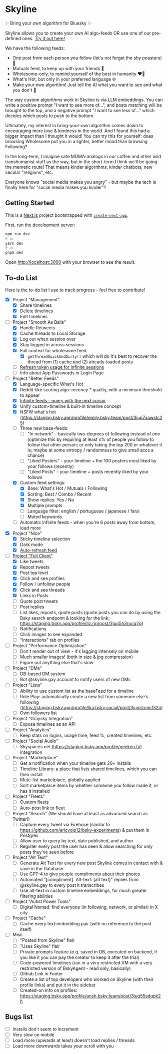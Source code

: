 # Skyline

✨ Bring your own algorithm for Bluesky ✨

Skyline allows you to create your own AI algo-feeds OR use one of our pre-defined ones. [Try it out here!](https://skyline.gay/)

We have the following feeds:

- One post from each person you follow (let's not forget the shy poasters) 🙈
- Mutuals feed, to keep up with your friends 🤗
- Wholesome-only, to remind yourself of the best in humanity ❤️‍🔥
- What's Hot, but only in your preferred language 🌐
- Make your own algorithm! Just tell the AI what you want to see and what you don't 🤖

The way custom algorithms work in Skyline is via LLM embeddings. You can write a positive prompt "I want to see more of...", and posts matching will be brought to the top, and a negative prompt "I want to see less of..." which decides which posts to push to the bottom.

Ultimately, my interest in bring-your-own algorithm comes down to encouraging more love & kindness in the world. And I found this had a bigger impact than I thought it would! You can try this for yourself: does browsing Wholesome put you in a lighter, better mood than browsing Following?

In the long-term, I imagine safe MDMA-analogs in our coffee and other wild transhumanist stuff as the way, but in the short-term I think we'll be going the memetic route! That means kinder algorithms, kinder chatbots, new secular "religions", etc.

Everyone knows "social media makes you angry" - but maybe the tech is finally here for "social media makes you kinder"?

## Getting Started

This is a [Next.js](https://nextjs.org/) project bootstrapped with [`create-next-app`](https://github.com/vercel/next.js/tree/canary/packages/create-next-app).

First, run the development server:

```bash
npm run dev
# or
yarn dev
# or
pnpm dev
```

Open [http://localhost:3000](http://localhost:3000) with your browser to see the result.

## To-do List

Here is the to-do list I use to track progress - feel free to contribute!

- [x] Project "Management"
  - [x] Share timelines
  - [x] Delete timelines
  - [x] Edit timelines
- [ ] Project "Smooth As Balls"
  - [x] Handle Retweets
  - [x] Cache threads to Local Storage
  - [x] Log out when session over
  - [x] Stay logged in across sessions
  - [x] Full context for wholesome feed
    - [x] `getThreadQuickAndDirty()` which will do it's best to recover the thread from (1) cache and (2) already-loaded posts
  - [ ] <u>Refresh token usage for infinite sessions</u>
  - [ ] Info about App Passwords in Login Page
- [ ] Project "Better Feeds"
  - [x] Language-specific What's Hot
  - [x] Reddit-like scoring algo: recency \* quality, with a minimum threshold to appear
  - [x] <u>Infinite feeds - query with the next cursor</u>
  - [x] Unify custom-timeline & built-in timeline concept
  - [x] NSFW what's hot (https://staging.bsky.app/profile/emily.bsky.team/post/3jup7xawstc25)
  - [ ] Three new base-feeds:
    - [ ] "In network" - basically two-degrees of following instead of one (optimize this by requiring at least x% of people you follow to follow that other person; or only taking the top 200 or whatever it is; maybe at some entropy / randomness to give small accs a chance)
    - [ ] "Liked Posters" - your timeline + the 100 posters most liked by your follows (recently)
    - [ ] "Liked Posts" - your timeline + posts recently liked by your follows
  - [x] Custom feed settings:
    - [x] Base: What's Hot / Mutuals / Following
    - [x] Sorting: Best / Combo / Recent
    - [x] Show replies: Yes / No
    - [x] Multiple prompts
    - [ ] Language filter: english / portuguese / japanese / farsi
    - [ ] Muted keywords
  - [ ] Automatic infinite feeds - when you're 6 posts away from bottom, load more
- [x] Project "Nice"
  - [x] Sticky timeline selection
  - [x] Dark mode
  - [x] <u>Auto-refresh feed</u>
- [ ] <u>Project "Full Client"</u>
  - [x] Like tweets
  - [x] Repost tweets
  - [x] Post top level
  - [x] Click and see profiles
  - [x] Follow / unfollow people
  - [x] Click and see threads
  - [x] Links in Posts
  - [ ] Quote post tweets
  - [ ] Post replies
  - [ ] List likes, reposts, quote posts (quote posts you can do by using the Bsky search endpoint & looking for the link; https://staging.bsky.app/profile/liz.rip/post/3jup5h3rucq2g)
  - [ ] Notifications
  - [ ] Click images to see expanded
  - [ ] "Interactions" tab on profiles
- [ ] Project "Performance Optimization"
  - [ ] Don't render out of view - it's lagging intensely on mobile
  - [ ] Much smaller images! (both in size & jpg compression)
  - [ ] Figure out anything else that's slow
- [ ] Project "DMs"
  - [ ] DB-based DM system
  - [ ] Bot @skyline.gay account to notify users of new DMs
- [ ] Project "Lists"
  - [ ] Ability to use custom list as the baseFeed for a timeline
  - [ ] Role Play: automatically create a new list from someone else's following (https://staging.bsky.app/profile/lka.bsky.social/post/3jumlzmjnf32u)
  - [ ] Own followers list
- [ ] Project "Graysky Integration"
  - [ ] Expose timelines as an API
- [ ] Project "Analytics"
  - [ ] Keep stats on logins, usage time, feed %, created timelines, etc.
- [ ] Project "Social Audio"
  - [ ] Skyspaces.net (https://staging.bsky.app/profile/geeken.tv) integration
- [ ] Project "Marketplace"
  - [ ] Get a notification when your timeline gets 20+ installs
  - [ ] Timeline Library: a place that lists shared timelines, which you can then install
  - [ ] Mute-list marketplace, globally applied
  - [ ] Sort marketplace items by whether someone you follow made it, or has it installed
- [ ] Project "Fleets"
  - [ ] Custom fleets
  - [ ] Auto-post link to fleet
- [ ] Project "Search" (We should have at least as advanced search as Twitter!)
  - [ ] Capture every tweet via Firehose (similar to https://github.com/ericvolp12/bsky-experiments) & put them in Postgres
  - [ ] Allow user to query by text, date published, and author
  - [ ] Register every post the user has seen & allow searching for only posts they've seen before
- [ ] Project "Alt Text"
  - [ ] Generate Alt Text for every new post Skyline comes in contact with & save in the Database
  - [ ] Use GPT-4 to give people compliments about their photos
  - [ ] Automated "[compliment]. Alt-text: [alt text]" replies from @skyline.gay to every post it transcribes
  - [ ] Use alt-text in custom timeline embeddings, for much greater filtering abilities
- [ ] Project "Autist Power Tools"
  - [ ] Digital Nomad: find everyone (in following, network, or similar) in X city
- [ ] Project "Cache"
  - [ ] Cache every text:embedding pair (with no reference to the post itself)
- [ ] Misc
  - [ ] "Posted from Skyline" flair
  - [ ] "Uses Skyline" flair
  - [ ] Private prompts feature (e.g. saved in DB, executed on backend, if you like it you can pay the creator to keep it after the trial)
  - [ ] Code-powered timelines (ran in a very restricted VM with a very restricted version of BskyAgent - read only, basically)
  - [ ] Github Link in Footer
  - [ ] Create a list of top developers who worked on Skyline (with their profile links) and put it in the sidebar
  - [ ] Created-on info on profiles: https://staging.bsky.app/profile/ansh.bsky.team/post/3juq55sdqpk2h

## Bugs list

- [ ] Installs don't seem to increment
- [ ] Very slow on mobile
- [ ] Load more (upwards at least) doesn't load replies / threads
- [ ] Load more downwards takes your scroll with you
